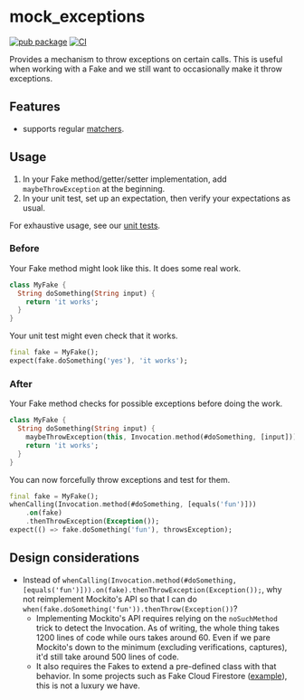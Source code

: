 # mock_exceptions

[![pub package](https://img.shields.io/pub/v/mock_exceptions.svg)](https://pub.dartlang.org/packages/mock_exceptions)
[![CI](https://github.com/atn832/mock_exceptions/actions/workflows/dart.yml/badge.svg)](https://github.com/atn832/mock_exceptions/actions/workflows/dart.yml)

Provides a mechanism to throw exceptions on certain calls. This is useful when working with a Fake and we still want to occasionally make it throw exceptions.

## Features

- supports regular [matchers](https://pub.dev/documentation/matcher/latest/matcher/matcher-library.html).

## Usage

1. In your Fake method/getter/setter implementation, add `maybeThrowException` at the beginning.
1. In your unit test, set up an expectation, then verify your expectations as usual.

For exhaustive usage, see our [unit tests](https://github.com/atn832/mock_exceptions/blob/main/test/mock_exceptions_test.dart).

### Before

Your Fake method might look like this. It does some real work.

```dart
class MyFake {
  String doSomething(String input) {
    return 'it works';
  }
}
```

Your unit test might even check that it works.

```dart
final fake = MyFake();
expect(fake.doSomething('yes'), 'it works');
```

### After

Your Fake method checks for possible exceptions before doing the work.

```dart
class MyFake {
  String doSomething(String input) {
    maybeThrowException(this, Invocation.method(#doSomething, [input]));
    return 'it works';
  }
}
```

You can now forcefully throw exceptions and test for them.

```dart
final fake = MyFake();
whenCalling(Invocation.method(#doSomething, [equals('fun')]))
    .on(fake)
    .thenThrowException(Exception());
expect(() => fake.doSomething('fun'), throwsException);
```

## Design considerations

- Instead of `whenCalling(Invocation.method(#doSomething, [equals('fun')])).on(fake).thenThrowException(Exception());`,
why not reimplement Mockito's API so that I can do `when(fake.doSomething('fun')).thenThrow(Exception())`?
  - Implementing Mockito's API requires relying on the `noSuchMethod` trick to detect the Invocation. As of writing, the whole thing takes 1200 lines of code while ours takes around 60. Even if we pare Mockito's down to the minimum (excluding verifications, captures), it'd still take around 500 lines of code.
  - It also requires the Fakes to extend a pre-defined class with that behavior. In some projects such as Fake Cloud Firestore ([example](https://github.com/atn832/fake_cloud_firestore/blob/ac1d536f43048a152f78e643315f3f9326722d3e/lib/src/mock_collection_reference.dart#L16)), this is not a luxury we have.